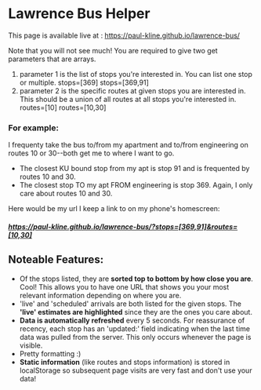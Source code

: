 # Lawrence Bus Helper

This page is available live at : https://paul-kline.github.io/lawrence-bus/

Note that you will not see much! You are required to give two get parameters that are arrays.

1. parameter 1 is the list of stops you're interested in. You can list one stop or multiple.
   stops=[369]
   stops=[369,91]
2. parameter 2 is the specific routes at given stops you are interested in. This should be a union of all routes at all stops you're interested in.
   routes=[10]
   routes=[10,30]

### For example:

I frequenty take the bus to/from my apartment and to/from engineering on routes 10 or 30--both get me to where I want to go.

- The closest KU bound stop from my apt is stop 91 and is frequented by routes 10 and 30.
- The closest stop TO my apt FROM engineering is stop 369. Again, I only care about routes 10 and 30.

Here would be my url I keep a link to on my phone's homescreen:

##### https://paul-kline.github.io/lawrence-bus/?stops=[369,91]&routes=[10,30]

## Noteable Features:

- Of the stops listed, they are **sorted top to bottom by how close you are**. Cool! This allows you to have one URL that shows you your most relevant information depending on where you are.
- 'live' and 'scheduled' arrivals are both listed for the given stops. The **'live' estimates are highlighted** since they are the ones you care about.
- **Data is automatically refreshed** every 5 seconds. For reassurance of recency, each stop has an 'updated:' field indicating when the last time data was pulled from the server. This only occurs whenever the page is visible.
- Pretty formatting :)
- **Static information** (like routes and stops information) is stored in localStorage so subsequent page visits are very fast and don't use your data!
